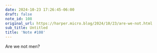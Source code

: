 ```yaml
---
date: 2024-10-23 17:26:45-06:00
draft: false
note_id: 108
original_url: https://harper.micro.blog/2024/10/23/are-we-not.html
sub_title: Untitled
title: 'Note #108'
---
```


Are we not men?